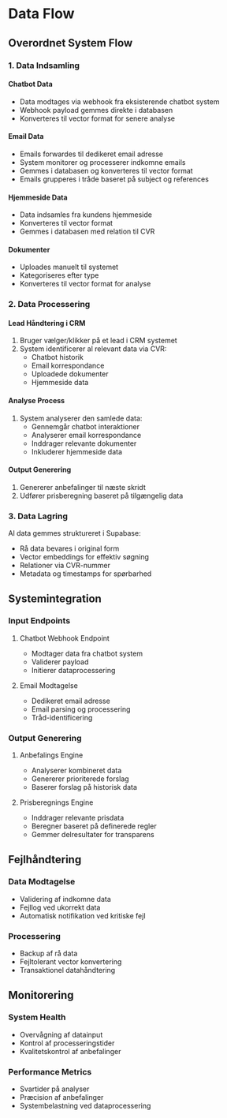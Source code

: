 # Data Flow

## Overordnet System Flow

### 1. Data Indsamling

#### Chatbot Data
- Data modtages via webhook fra eksisterende chatbot system
- Webhook payload gemmes direkte i databasen
- Konverteres til vector format for senere analyse

#### Email Data
- Emails forwardes til dedikeret email adresse
- System monitorer og processerer indkomne emails
- Gemmes i databasen og konverteres til vector format
- Emails grupperes i tråde baseret på subject og references

#### Hjemmeside Data
- Data indsamles fra kundens hjemmeside
- Konverteres til vector format
- Gemmes i databasen med relation til CVR

#### Dokumenter
- Uploades manuelt til systemet
- Kategoriseres efter type
- Konverteres til vector format for analyse

### 2. Data Processering

#### Lead Håndtering i CRM
1. Bruger vælger/klikker på et lead i CRM systemet
2. System identificerer al relevant data via CVR:
   - Chatbot historik
   - Email korrespondance
   - Uploadede dokumenter
   - Hjemmeside data

#### Analyse Process
1. System analyserer den samlede data:
   - Gennemgår chatbot interaktioner
   - Analyserer email korrespondance
   - Inddrager relevante dokumenter
   - Inkluderer hjemmeside data

#### Output Generering
1. Genererer anbefalinger til næste skridt
2. Udfører prisberegning baseret på tilgængelig data

### 3. Data Lagring

Al data gemmes struktureret i Supabase:
- Rå data bevares i original form
- Vector embeddings for effektiv søgning
- Relationer via CVR-nummer
- Metadata og timestamps for spørbarhed

## Systemintegration

### Input Endpoints
1. Chatbot Webhook Endpoint
   - Modtager data fra chatbot system
   - Validerer payload
   - Initierer dataprocessering

2. Email Modtagelse
   - Dedikeret email adresse
   - Email parsing og processering
   - Tråd-identificering

### Output Generering
1. Anbefalings Engine
   - Analyserer kombineret data
   - Genererer prioriterede forslag
   - Baserer forslag på historisk data

2. Prisberegnings Engine
   - Inddrager relevante prisdata
   - Beregner baseret på definerede regler
   - Gemmer delresultater for transparens

## Fejlhåndtering

### Data Modtagelse
- Validering af indkomne data
- Fejllog ved ukorrekt data
- Automatisk notifikation ved kritiske fejl

### Processering
- Backup af rå data
- Fejltolerant vector konvertering
- Transaktionel datahåndtering

## Monitorering

### System Health
- Overvågning af datainput
- Kontrol af processeringstider
- Kvalitetskontrol af anbefalinger

### Performance Metrics
- Svartider på analyser
- Præcision af anbefalinger
- Systembelastning ved dataprocessering
